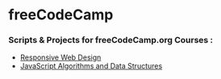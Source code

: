 # freeCodeCamp
### Scripts &amp; Projects for freeCodeCamp.org Courses : 

* [Responsive Web Design](https://github.com/theatina/freeCodeCamp/tree/main/Responsive%20Web%20Design)
* [JavaScript Algorithms and Data Structures](https://github.com/theatina/freeCodeCamp/tree/main/JavaScript%20Algorithms%20and%20Data%20Structures)

